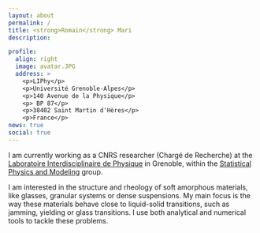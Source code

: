 ```yaml
---
layout: about
permalink: /
title: <strong>Romain</strong> Mari
description:

profile:
  align: right
  image: avatar.JPG
  address: >
    <p>LIPhy</p>
    <p>Université Grenoble-Alpes</p>
    <p>140 Avenue de la Physique</p>
    <p> BP 87</p>
    <p>38402 Saint Martin d'Hères</p>
    <p>France</p>
news: true
social: true
---
```


I am currently working as a CNRS researcher (Chargé de Recherche) at the [Laboratoire Interdisciplinaire de Physique](https://www-liphy.ujf-grenoble.fr/?lang=en) in Grenoble, within the [Statistical Physics and Modeling](https://www-liphy.ujf-grenoble.fr/-PSM-?lang=en) group.

I am interested in the structure and rheology of soft amorphous
materials, like glasses, granular systems or dense suspensions. My
main focus is the way these materials behave close to liquid-solid
transitions, such as jamming, yielding or glass transitions. 
I use both analytical and numerical tools to tackle these problems.
